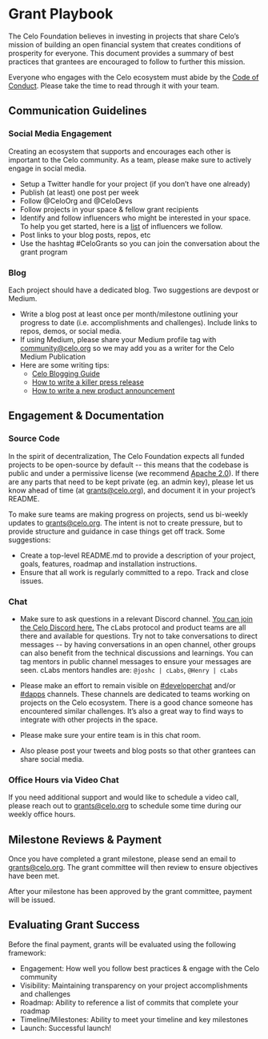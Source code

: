 # Grant Playbook

The Celo Foundation believes in investing in projects that share Celo’s mission of building an open financial system that creates conditions of prosperity for everyone. This document provides a summary of best practices that grantees are encouraged to follow to further this mission.

Everyone who engages with the Celo ecosystem must abide by the [Code of Conduct](https://celo.org/code-of-conduct). Please take the time to read through it with your team.

## Communication Guidelines

### Social Media Engagement

Creating an ecosystem that supports and encourages each other is important to the Celo community. As a team, please make sure to actively engage in social media.

- Setup a Twitter handle for your project (if you don’t have one already)
- Publish (at least) one post per week
- Follow @CeloOrg and @CeloDevs
- Follow projects in your space & fellow grant recipients
- Identify and follow influencers who might be interested in your space. To help you get started, here is a [list](https://twitter.com/i/lists/1247200668470915074) of influencers we follow.
- Post links to your blog posts, repos, etc
- Use the hashtag #CeloGrants so you can join the conversation about the grant program

### Blog

Each project should have a dedicated blog. Two suggestions are devpost or Medium.

- Write a blog post at least once per month/milestone outlining your progress to date (i.e. accomplishments and challenges). Include links to repos, demos, or social media.
- If using Medium, please share your Medium profile tag with [community@celo.org](mailto:community@celo.org) so we may add you as a writer for the Celo Medium Publication
- Here are some writing tips:
  - [Celo Blogging Guide](https://docs.google.com/document/d/1pzlosMQxnOAxxHnLa7ES8pgQBRWC7ArMObI9OwU8mBI/edit?usp=sharing)  
  - [How to write a killer press release](https://medium.com/@DaveCorn/how-to-write-a-killer-press-release-cd34791d6533)
  - [How to write a new product announcement](https://medium.com/@emilylope18/how-do-you-write-a-new-product-announcement-4706454adbad)

## Engagement & Documentation

### Source Code

In the spirit of decentralization, The Celo Foundation expects all funded projects to be open-source by default -- this means that the codebase is public and under a permissive license (we recommend [Apache 2.0](https://en.wikipedia.org/wiki/Apache_License)). If there are any parts that need to be kept private (eg. an admin key), please let us know ahead of time (at grants@celo.org), and document it in your project’s README.

To make sure teams are making progress on projects, send us bi-weekly updates to grants@celo.org. The intent is not to create pressure, but to provide structure and guidance in case things get off track. Some suggestions:

- Create a top-level README.md to provide a description of your project, goals, features, roadmap and installation instructions.
- Ensure that all work is regularly committed to a repo. Track and close issues.

### Chat

- Make sure to ask questions in a relevant Discord channel. [You can join the Celo Discord here.](https://discord.gg/vRbExjv) The cLabs protocol and product teams are all there and available for questions. Try not to take conversations to direct messages -- by having conversations in an open channel, other groups can also benefit from the technical discussions and learnings. You can tag mentors in public channel messages to ensure your messages are seen. cLabs mentors handles are:  `@joshc | cLabs`, `@Henry | cLabs`

- Please make an effort to remain visible on [#developerchat](https://discord.gg/kzsb82) and/or [#dapps](https://discord.gg/vRbExjv) channels. These channels are dedicated to teams working on projects on the Celo ecosystem. There is a good chance someone has encountered similar challenges. It’s also a great way to find ways to integrate with other projects in the space.
- Please make sure your entire team is in this chat room.
- Also please post your tweets and blog posts so that other grantees can share social media.

### Office Hours via Video Chat

If you need additional support and would like to schedule a video call, please reach out to [grants@celo.org](mailto:grants@celo.org) to schedule some time during our weekly office hours.

## Milestone Reviews & Payment

Once you have completed a grant milestone, please send an email to [grants@celo.org](mailto:grants@celo.org). The grant committee will then review to ensure objectives have been met.

After your milestone has been approved by the grant committee, payment will be issued.

## Evaluating Grant Success

Before the final payment, grants will be evaluated using the following framework:

- Engagement: How well you follow best practices & engage with the Celo community
- Visibility: Maintaining transparency on your project accomplishments and challenges
- Roadmap: Ability to reference a list of commits that complete your roadmap
- Timeline/Milestones: Ability to meet your timeline and key milestones
- Launch: Successful launch!
